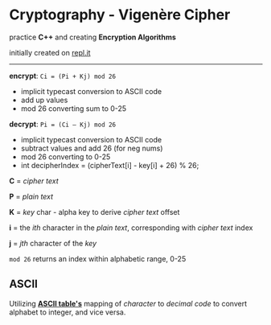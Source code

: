 # Cryptography - Vigenère Cipher

practice **C++** and creating **Encryption Algorithms**

initially created on [repl.it](https://repl.it/@ThuyNT13/CipherVignerecpp)

---

**encrypt**: `Ci = (Pi + Kj) mod 26`
  - implicit typecast conversion to ASCII code
  - add up values 
  - mod 26 converting sum to 0-25 

**decrypt**: `Pi = (Ci – Kj) mod 26`
  - implicit typecast conversion to ASCII code
  - subtract values and add 26 (for neg nums)
  - mod 26 converting to 0-25 
  - int decipherIndex = (cipherText[i] - key[i] + 26) % 26; 

**C** = *cipher text*

**P** = *plain text*

**K** = *key* char - alpha key to derive *cipher text* offset

**i** = the *ith* character in the *plain text*, corresponding with *cipher text* index

**j** = *jth* character of the *key*

`mod 26` returns an index within alphabetic range, 0-25 

## ASCII 

Utilizing [**ASCII table's**](http://www.asciitable.com/) mapping of *character* to *decimal code* to convert alphabet to integer, and vice versa.

